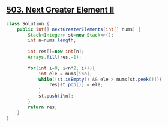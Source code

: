 ## [**503. Next Greater Element II**](https://leetcode.com/problems/next-greater-element-ii/)

```java
class Solution {
    public int[] nextGreaterElements(int[] nums) {
        Stack<Integer> st=new Stack<>();
        int n=nums.length;
        
        int res[]=new int[n];
        Arrays.fill(res,-1);
        
        for(int i=0; i<n*2; i++){ 
            int ele = nums[i%n];
            while(!st.isEmpty() && ele > nums[st.peek()]){
                res[st.pop()] = ele;
            }
            st.push(i%n);
        }
        return res;
    }
}
```
